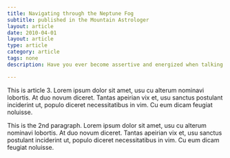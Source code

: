 ```yaml
---
title: Navigating through the Neptune Fog
subtitle: published in the Mountain Astrologer
layout: article
date: 2010-04-01
layout: article
type: article
category: article
tags: none
description: Have you ever become assertive and energized when talking about Mars transits? Or wild and adventurous when discussing Uranus? When you look at your own horoscope cycles or those of your clients, does your behavior begin to resonate with the planetary signature energies?

---
```

This is article 3.  Lorem ipsum dolor sit amet, usu cu alterum nominavi lobortis. At duo novum diceret. Tantas apeirian vix et, usu sanctus postulant inciderint ut, populo diceret necessitatibus in vim. Cu eum dicam feugiat noluisse.

This is the 2nd paragraph.  Lorem ipsum dolor sit amet, usu cu alterum nominavi lobortis. At duo novum diceret. Tantas apeirian vix et, usu sanctus postulant inciderint ut, populo diceret necessitatibus in vim. Cu eum dicam feugiat noluisse.